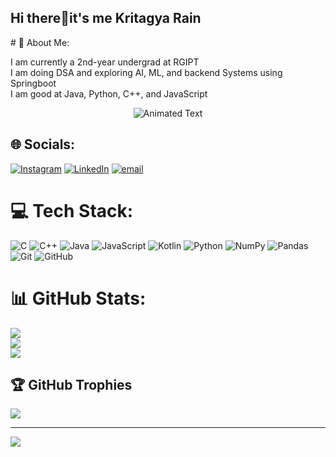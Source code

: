 ## Hi there👋it's me Kritagya Rain 

<!--
**KritagyaRain/KritagyaRain** is a ✨ _special_ ✨ repository because its `README.md` (this file) appears on your GitHub profile.

Here are some ideas to get you started:

- 🔭 I’m currently working on ...
- 🌱 I’m currently learning ...
- 👯 I’m looking to collaborate on ...
- 🤔 I’m looking for help with ...
- 💬 Ask me about ...
- 📫 How to reach me: ...
- 😄 Pronouns: ...
- ⚡ Fun fact: ...
--># 💫 About Me:
I am currently a 2nd-year undergrad at RGIPT<br>I am doing DSA and exploring AI, ML, and backend Systems using Springboot<br>I am good at Java, Python, C++, and JavaScript<br>
<p align="center">
  <img src="https://readme-typing-svg.demolab.com?font=Segoe+UI&size=28&duration=4000&pause=1000&color=FF5F6D&center=true&vCenter=true&width=900&lines=Always+learning+and+trying+to+build+new+things;Loved+to+be+part+of+Developers+Community" alt="Animated Text"/>
</p>



## 🌐 Socials:
[![Instagram](https://img.shields.io/badge/Instagram-%23E4405F.svg?logo=Instagram&logoColor=white)](https://instagram.com/KritagyaRain) [![LinkedIn](https://img.shields.io/badge/LinkedIn-%230077B5.svg?logo=linkedin&logoColor=white)](https://linkedin.com/in/kritagyarain/) [![email](https://img.shields.io/badge/Email-D14836?logo=gmail&logoColor=white)](mailto:Kritagyarain@gmail.com) 

# 💻 Tech Stack:
![C](https://img.shields.io/badge/c-%2300599C.svg?style=for-the-badge&logo=c&logoColor=white) ![C++](https://img.shields.io/badge/c++-%2300599C.svg?style=for-the-badge&logo=c%2B%2B&logoColor=white) ![Java](https://img.shields.io/badge/java-%23ED8B00.svg?style=for-the-badge&logo=openjdk&logoColor=white) ![JavaScript](https://img.shields.io/badge/javascript-%23323330.svg?style=for-the-badge&logo=javascript&logoColor=%23F7DF1E) ![Kotlin](https://img.shields.io/badge/kotlin-%237F52FF.svg?style=for-the-badge&logo=kotlin&logoColor=white) ![Python](https://img.shields.io/badge/python-3670A0?style=for-the-badge&logo=python&logoColor=ffdd54) ![NumPy](https://img.shields.io/badge/numpy-%23013243.svg?style=for-the-badge&logo=numpy&logoColor=white) ![Pandas](https://img.shields.io/badge/pandas-%23150458.svg?style=for-the-badge&logo=pandas&logoColor=white) ![Git](https://img.shields.io/badge/git-%23F05033.svg?style=for-the-badge&logo=git&logoColor=white) ![GitHub](https://img.shields.io/badge/github-%23121011.svg?style=for-the-badge&logo=github&logoColor=white)
# 📊 GitHub Stats:
![](https://github-readme-stats.vercel.app/api?username=KritagyaRain&theme=dark&hide_border=false&include_all_commits=true&count_private=false)<br/>
![](https://nirzak-streak-stats.vercel.app/?user=KritagyaRain&theme=dark&hide_border=false)<br/>
![](https://github-readme-stats.vercel.app/api/top-langs/?username=KritagyaRain&theme=dark&hide_border=false&include_all_commits=true&count_private=false&layout=compact)

## 🏆 GitHub Trophies
![](https://github-profile-trophy.vercel.app/?username=KritagyaRain&theme=radical&no-frame=false&no-bg=false&margin-w=4)

---
[![](https://visitcount.itsvg.in/api?id=KritagyaRain&icon=0&color=0)](https://visitcount.itsvg.in)

<!-- Proudly created with GPRM ( https://gprm.itsvg.in ) -->
